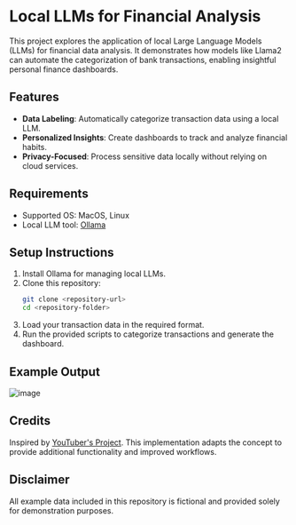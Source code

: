 # Local LLMs for Financial Analysis

This project explores the application of local Large Language Models (LLMs) for financial data analysis. It demonstrates how models like Llama2 can automate the categorization of bank transactions, enabling insightful personal finance dashboards.

## Features
- **Data Labeling**: Automatically categorize transaction data using a local LLM.
- **Personalized Insights**: Create dashboards to track and analyze financial habits.
- **Privacy-Focused**: Process sensitive data locally without relying on cloud services.

## Requirements
- Supported OS: MacOS, Linux
- Local LLM tool: [Ollama](https://ollama.ai/)

## Setup Instructions
1. Install Ollama for managing local LLMs.
2. Clone this repository:
   ```bash
   git clone <repository-url>
   cd <repository-folder>
   ```
3. Load your transaction data in the required format.
4. Run the provided scripts to categorize transactions and generate the dashboard.

## Example Output

![image](https://github.com/user-attachments/assets/18e3c2fd-e709-41fd-9f9c-14a7491c96da)


## Credits
Inspired by [YouTuber's Project](https://www.youtube.com/watch?v=h_GTxRFYETY). This implementation adapts the concept to provide additional functionality and improved workflows.

## Disclaimer
All example data included in this repository is fictional and provided solely for demonstration purposes.
